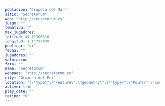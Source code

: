 ```yaml
---
poblacion: "Oropesa del Mar"
sitio: "Secretorum"
web: "http://secretorum.es"
juego: ""
tematica: ""
max_jugadores: 
latitud: 40.11306310
longitud: 0.14737030
publicar: "si"
fecha: ""
jugadores: ""
valoracion: 
foto: ""
name: "Secretorum"
webpage: "http://secretorum.es"
city: "Oropesa del Mar"
location: "{\"type\":\"Feature\",\"geometry\":{\"type\":\"Point\",\"coordinates\":[40.1130631,0.1473703]}}"
active: true
play_date: ""
rating: "0"
---
```

